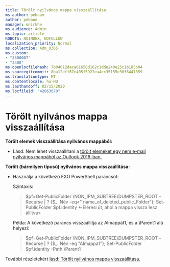 ```yaml
---
title: Törölt nyilvános mappa visszaállítása
ms.author: pebaum
author: pebaum
manager: mnirkhe
ms.audience: Admin
ms.topic: article
ROBOTS: NOINDEX, NOFOLLOW
localization_priority: Normal
ms.collection: Adm_O365
ms.custom:
- "3500007"
- "3488"
ms.openlocfilehash: 7b04612daca61650d162c1dde240e25c1b185b04
ms.sourcegitcommit: 8ba12eff67e405f5922ea4cc35155e3036447859
ms.translationtype: MT
ms.contentlocale: hu-HU
ms.lasthandoff: 02/15/2020
ms.locfileid: "42063670"
---
```

# <a name="restore-a-deleted-public-folder"></a>Törölt nyilvános mappa visszaállítása

**Törölt elemek visszaállítása nyilvános mappából:**

- Lásd: Nem lehet visszaállítani a [törölt elemeket egy nem e-mail nyilvános mappából az Outlook 2016-ban.](https://aka.ms/pfrec)
 
**Törölt (bármilyen típusú) nyilvános mappa visszaállítása:** 

- Használja a következő EXO PowerShell parancsot:

    Szintaxis:

    >$pf=Get-PublicFolder \NON_IPM_SUBTREE\DUMPSTER_ROOT -Recurse | ? {$_. Név -eq\<" name_of_deleted_public_Folder"}; Set-PublicFolder $pf.identity \<-Elérési út, ahol a mappa vissza lesz állítva>

    Példa: A következő parancs visszaállítja az Almappát1, és a \Parent1 alá helyezi:

    >$pf=Get-PublicFolder \NON_IPM_SUBTREE\DUMPSTER_ROOT -Recurse | ? {$_. Név -eq "Almappa1"}; Set-PublicFolder $pf.identity -Path \Parent1

További részletekért [lásd: Törölt nyilvános mappa visszaállítása.](https://docs.microsoft.com/exchange/collaboration-exo/public-folders/restore-deleted-public-folder)
